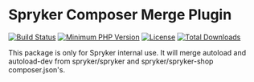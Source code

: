# Spryker Composer Merge Plugin
[![Build Status](https://api.travis-ci.org/spryker/composer-merge-plugin.svg?branch=master)](https://travis-ci.org/spryker/composer-merge-plugin)
[![Minimum PHP Version](http://img.shields.io/badge/php-%3E%3D%207.1-8892BF.svg)](https://php.net/)
[![License](https://poser.pugx.org/spryker/composer-merge-plugin/license.svg)](https://packagist.org/packages/spryker/composer-merge-plugin)
[![Total Downloads](https://poser.pugx.org/spryker/composer-merge-plugin/d/total.svg)](https://packagist.org/packages/spryker/composer-merge-plugin)

This package is only for Spryker internal use. It will merge autoload and autoload-dev from spryker/spryker and spryker/spryker-shop composer.json's.

